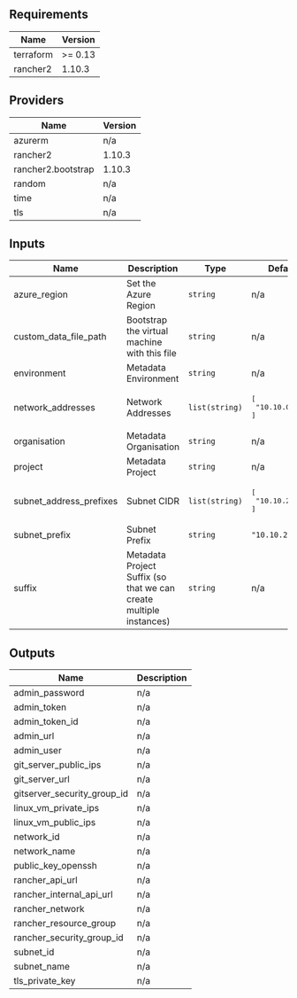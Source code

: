 ## Requirements

| Name | Version |
|------|---------|
| terraform | >= 0.13 |
| rancher2 | 1.10.3 |

## Providers

| Name | Version |
|------|---------|
| azurerm | n/a |
| rancher2 | 1.10.3 |
| rancher2.bootstrap | 1.10.3 |
| random | n/a |
| time | n/a |
| tls | n/a |

## Inputs

| Name | Description | Type | Default | Required |
|------|-------------|------|---------|:--------:|
| azure\_region | Set the Azure Region | `string` | n/a | yes |
| custom\_data\_file\_path | Bootstrap the virtual machine with this file | `string` | n/a | yes |
| environment | Metadata Environment | `string` | n/a | yes |
| network\_addresses | Network Addresses | `list(string)` | <pre>[<br>  "10.10.0.0/16"<br>]</pre> | no |
| organisation | Metadata Organisation | `string` | n/a | yes |
| project | Metadata Project | `string` | n/a | yes |
| subnet\_address\_prefixes | Subnet CIDR | `list(string)` | <pre>[<br>  "10.10.2.0/24"<br>]</pre> | no |
| subnet\_prefix | Subnet Prefix | `string` | `"10.10.2.0/24"` | no |
| suffix | Metadata Project Suffix (so that we can create multiple instances) | `string` | n/a | yes |

## Outputs

| Name | Description |
|------|-------------|
| admin\_password | n/a |
| admin\_token | n/a |
| admin\_token\_id | n/a |
| admin\_url | n/a |
| admin\_user | n/a |
| git\_server\_public\_ips | n/a |
| git\_server\_url | n/a |
| gitserver\_security\_group\_id | n/a |
| linux\_vm\_private\_ips | n/a |
| linux\_vm\_public\_ips | n/a |
| network\_id | n/a |
| network\_name | n/a |
| public\_key\_openssh | n/a |
| rancher\_api\_url | n/a |
| rancher\_internal\_api\_url | n/a |
| rancher\_network | n/a |
| rancher\_resource\_group | n/a |
| rancher\_security\_group\_id | n/a |
| subnet\_id | n/a |
| subnet\_name | n/a |
| tls\_private\_key | n/a |

